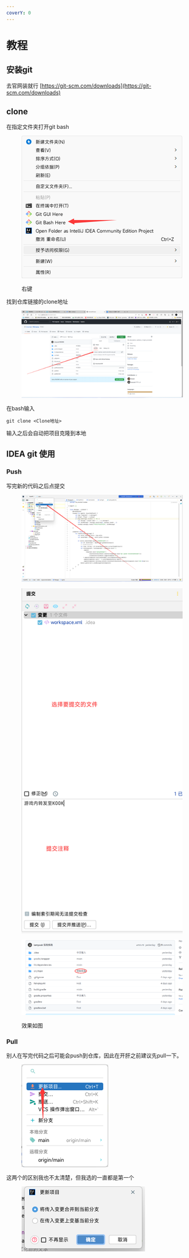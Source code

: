 ```yaml
---
coverY: 0
---
```


# 教程

## 安装git

去官网装就行 [https://git-scm.com/downloads](https://git-scm.com/downloads)

## clone

在指定文件夹打开git bash

<figure><img src=".gitbook/assets/QQ图片20230201205713.png" alt=""><figcaption><p>右键</p></figcaption></figure>

找到仓库链接的clone地址

<figure><img src=".gitbook/assets/QQ图片20230201205825.png" alt=""><figcaption></figcaption></figure>

在bash输入

```git
git clone <Clone地址>
```

输入之后会自动把项目克隆到本地

## IDEA git 使用

### Push

写完新的代码之后点提交

<figure><img src=".gitbook/assets/QQ图片20230201210134.png" alt=""><figcaption></figcaption></figure>

<figure><img src=".gitbook/assets/QQ图片20230201210407.png" alt=""><figcaption></figcaption></figure>

<figure><img src=".gitbook/assets/QQ图片20230201210530.png" alt=""><figcaption><p>效果如图</p></figcaption></figure>

### Pull

别人在写完代码之后可能会push到仓库，因此在开肝之前建议先pull一下。

<figure><img src=".gitbook/assets/QQ图片20230201210730.png" alt=""><figcaption></figcaption></figure>

这两个的区别我也不太清楚，但我选的一直都是第一个

<figure><img src=".gitbook/assets/QQ图片20230201210742.png" alt=""><figcaption></figcaption></figure>

